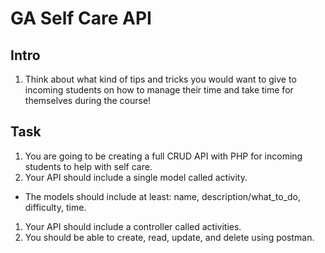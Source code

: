 # GA Self Care API

## Intro

1. Think about what kind of tips and tricks you would want to give to incoming students on how to manage their time and take time for themselves during the course!

## Task

1. You are going to be creating a full CRUD API with PHP for incoming students to help with self care.
1. Your API should include a single model called activity.

- The models should include at least: name, description/what_to_do, difficulty, time.

1. Your API should include a controller called activities.
1. You should be able to create, read, update, and delete using postman.
